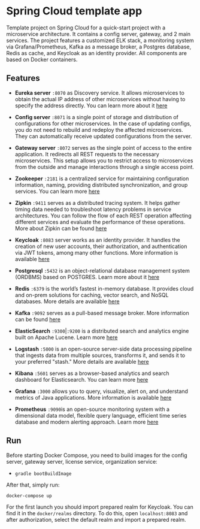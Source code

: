 # Spring Cloud template app

Template project on Spring Cloud for a quick-start project with a microservice architecture.
It contains a config server, gateway, and 2 main services. The project features a customized ELK stack, a monitoring
system via Grafana/Prometheus, Kafka as a message broker, a Postgres database, Redis as cache, and Keycloak as an identity provider.
All components are based on Docker containers.

## Features

- **Eureka server** `:8070` as Discovery service. It allows microservices to obtain the actual IP address of other
microservices without having to specify the address directly. You can learn more about it [here](https://github.com/Netflix/eureka)

- **Config server** `:8071` is a single point of storage and distribution of configurations for other microservices. 
In the case of updating configs, you do not need to rebuild and redeploy the affected microservices.
They can automatically receive updated configurations from the server.

- **Gateway server** `:8072` serves as the single point of access to the entire application. It redirects all REST requests to the necessary microservices.
This setup allows you to restrict access to microservices from the outside and manage interactions through a single access point.

- **Zookeeper** `:2181` is a centralized service for maintaining configuration information, naming, providing distributed synchronization,
and group services. You can learn more [here](https://zookeeper.apache.org/)

- **Zipkin** `:9411` serves as a distributed tracing system. It helps gather timing data needed to troubleshoot latency problems in service architectures.
You can follow the flow of each REST operation affecting different services and evaluate the performance of these operations.
More about Zipkin can be found [here](https://zipkin.io/)

- **Keycloak** `:8083` server works as an identity provider. It handles the creation of new user accounts, their authorization,
and authentication via JWT tokens, among many other functions. More information is available [here](https://www.keycloak.org/)

- **Postgresql** `:5432` is an object-relational database management system (ORDBMS) based on POSTGRES.
Learn more about it [here](https://www.postgresql.org/)

- **Redis** `:6379` is the world’s fastest in-memory database. It provides cloud and on-prem solutions for caching, vector search, and NoSQL databases.
More details are available [here](https://redis.io/)

- **Kafka** `:9092` serves as a pull-based message broker. More information can be found [here](https://kafka.apache.org/)

- **ElasticSearch** `:9300`|`:9200` is a distributed search and analytics engine built on Apache Lucene.
Learn more [here](https://www.elastic.co/elasticsearch)

- **Logstash** `:5000` is an open-source server-side data processing pipeline that ingests data from multiple sources,
transforms it, and sends it to your preferred "stash." More details are available [here](https://www.elastic.co/logstash)

- **Kibana** `:5601` serves as a browser-based analytics and search dashboard for Elasticsearch. You can learn more [here](https://github.com/elastic/kibana)

- **Grafana** `:3000` allows you to query, visualize, alert on, and understand metrics of Java applications.
More information is available [here](https://grafana.com/)

- **Prometheus** `:9090`is an open-source monitoring system with a dimensional data model, flexible query language,
efficient time series database and modern alerting approach. Learn more [here](https://prometheus.io/)

## Run

Before starting Docker Compose, you need to build images for the config server, gateway server, license service, organization service:
- `gradle bootBuildImage`

After that, simply run:
```
docker-compose up
```

For the first launch you should import prepared realm for Keycloak.
You can find it in the `docker/realms` directory. To do this, open `localhost:8083` and after authorization,
select the default realm and import a prepared realm.